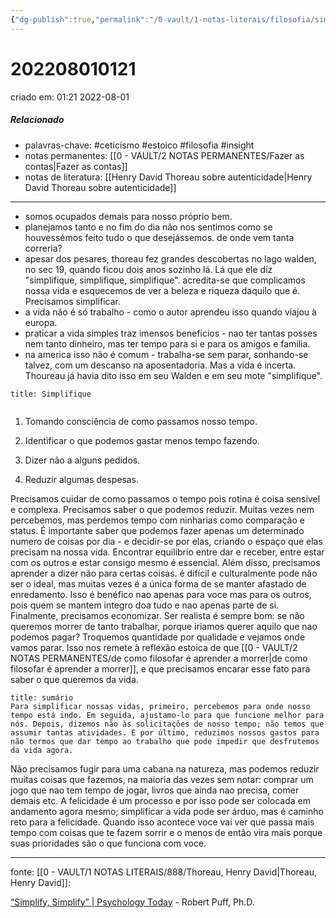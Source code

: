 ```yaml
---
{"dg-publish":true,"permalink":"/0-vault/1-notas-literais/filosofia/simplifique-simplifique-simplifique/","tags":["ceticismo","estoico","filosofia","insight"],"dgHomeLink":true,"dgShowLocalGraph":true,"dgShowFileTree":true,"dgEnableSearch":true}
---
```


# 202208010121
criado em: 01:21 2022-08-01

##### Relacionado
- palavras-chave: #ceticismo #estoico #filosofia #insight 
- notas permanentes: [[0 - VAULT/2 NOTAS PERMANENTES/Fazer as contas\|Fazer as contas]]
- notas de literatura: [[Henry David Thoreau sobre autenticidade\|Henry David Thoreau sobre autenticidade]]

---
- somos ocupados demais para nosso próprio bem.
- planejamos tanto e no fim do dia não nos sentimos como se houvessémos feito tudo o que desejássemos. de onde vem tanta correria?
- apesar dos pesares, thoreau fez grandes descobertas no lago walden, no sec 19, quando ficou dois anos sozinho lá. Lá que ele diz "simplifique, simplifique, simplifique". acredita-se que complicamos nossa vida e esquecemos de ver a beleza e riqueza daquilo que é. Precisamos simplificar.
- a vida não é só trabalho - como o autor aprendeu isso quando viajou à europa.
- praticar a vida simples traz imensos beneficios - nao ter tantas posses nem tanto dinheiro, mas ter tempo para si e para os amigos e família.
- na america isso não é comum - trabalha-se sem parar, sonhando-se talvez, com um descanso na aposentadoria. Mas a vida é incerta. Thoureau já havia dito isso em seu Walden e em seu mote "simplifique".
 
 ```ad-tip
title: Simplifique


```

 1. Tomando consciência de como passamos nosso tempo.

2. Identificar o que podemos gastar menos tempo fazendo.

3. Dizer não a alguns pedidos.

4. Reduzir algumas despesas.

Precisamos cuidar de como passamos o tempo pois rotina é coisa sensível e complexa.
Precisamos saber o que podemos reduzir. Muitas vezes nem percebemos, mas perdemos tempo com ninharias como comparação e status.
É importante saber que podemos fazer apenas um determinado numero de coisas por dia - e decidir-se por elas, criando o espaço que elas precisam na nossa vida.
Encontrar equilibrio entre dar e receber, entre estar com os outros e estar consigo mesmo é essencial.
Além disso, precisamos aprender a dizer não para certas coisas. é difícil e culturalmente pode não ser o ideal, mas muitas vezes é a única forma de se manter afastado de enredamento. Isso é benéfico nao apenas para voce mas para os outros, pois quem se mantem integro doa tudo e nao apenas parte de si.
Finalmente, precisamos economizar. Ser realista é sempre bom: se não queremos morrer de tanto trabalhar, porque iriamos querer aquilo que nao podemos pagar? Troquemos quantidade por qualidade e vejamos onde vamos parar. 
Isso nos remete à reflexão estoica de que [[0 - VAULT/2 NOTAS PERMANENTES/de como filosofar é aprender a morrer\|de como filosofar é aprender a morrer]], e que precisamos encarar esse fato para saber o que queremos da vida.
```ad-tldr
title: sumário
Para simplificar nossas vidas, primeiro, percebemos para onde nosso tempo está indo. Em seguida, ajustamo-lo para que funcione melhor para nós. Depois, dizemos não às solicitações de nosso tempo; não temos que assumir tantas atividades. E por último, reduzimos nossos gastos para não termos que dar tempo ao trabalho que pode impedir que desfrutemos da vida agora.

```
Não precisamos fugir para uma cabana na natureza, mas podemos reduzir muitas coisas que fazemos, na maioria das vezes sem notar: comprar um jogo que nao tem tempo de jogar, livros que ainda nao precisa, comer demais etc.
A felicidade é um processo e por isso pode ser colocada em andamento agora mesmo; simplificar a vida pode ser árduo, mas é caminho reto para a felicidade.
Quando isso acontece voce vai ver que passa mais tempo com coisas que te fazem sorrir e o menos de então vira mais porque suas prioridades são o que funciona com voce.

---
fonte: 
[[0 - VAULT/1 NOTAS LITERAIS/888/Thoreau, Henry David\|Thoreau, Henry David]]:

[“Simplify, Simplify” | Psychology Today](https://www.psychologytoday.com/us/blog/meditation-modern-life/201507/henry-david-thoreau-simplify-simplify) - Robert Puff, Ph.D.

